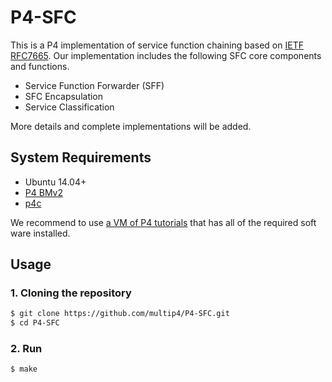 # P4-SFC

This is a P4 implementation of service function chaining based on [IETF RFC7665](https://tools.ietf.org/html/rfc7665).
Our implementation includes the following SFC core components and functions.

* Service Function Forwarder (SFF)
* SFC Encapsulation
* Service Classification

More details and complete implementations will be added.

## System Requirements
* Ubuntu 14.04+
* [P4 BMv2](https://github.com/p4lang/behavioral-model)
* [p4c](https://github.com/p4lang/p4c)

We recommend to use [a VM of P4 tutorials](https://github.com/p4lang/tutorials/tree/sigcomm18-final-edits) that has all of the required soft ware installed.

## Usage

### 1. Cloning the repository
```bash
$ git clone https://github.com/multip4/P4-SFC.git
$ cd P4-SFC
```

### 2. Run

```bash
$ make
```
